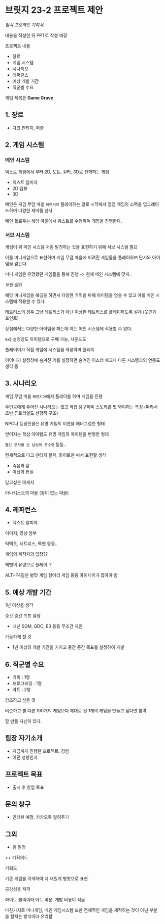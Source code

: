 # 브릿지 23-2 프로젝트 제안

*임시 프로젝트 기획서*

내용을 작성한 뒤 PPT로 작성 예정

프로젝트 내용

- 장르
- 게임 시스템
- 시나리오
- 레퍼런스
- 예상 개발 기간
- 직군별 수요

게임 제목은 **Game Grave**

## 1. 장르

- 다크 판타지, 퍼즐

## 2. 게임 시스템

### 메인 시스템

텍스트 게임에서 부터 2D, 도트, 컬러, 3D로 진화하는 게임

- 텍스트 알피지
- 2D 탑뷰
- 3D

메인은 게임 무덤 마을 `퀘렌시아` 플레이하는 걸로 시작해서 점점 게임의 스펙을 업그레이드하며 다양한 재미를 선사

메인 플로우는 해당 마을에서 퀘스트를 수행하며 게임을 진행한다.

### 서브 시스템

게임이 위 메인 시스템 처럼 발전하는 것을 표현하기 위해 서브 시스템 필요

이를 미니게임으로 표현하며 게임 무덤 마을에 버려진 게임들을 플레이하며 단서와 아이템을 얻는다.

미니 게임은 유명했던 게임들을 통해 진행 -> 현재 메인 시스템에 맞게..

*보완 필요*

해당 미니게임을 해금을 하면서 다양한 기믹을 파훼 아이템을 얻을 수 있고 이를 메인 시스템에 적용할 수 있다.

테트리스의 경우 그냥 테트리스가 아닌 이상한 테트리스를 플레이하도록 설계 (웃긴게 포인트)

상점에서는 다양한 아이템을 파는데 이는 메인 시스템에 적용할 수 있다.

ex) 설정창도 아이템으로 구매 가능, 사운드도 

플레이어가 직접 게임에 시스템을 적용하며 플레이

이어나가 설정창에 숨겨진 키를 설정하면 숨겨진 이스터 에그나 다른 시스템과의 연동도 생각 중

## 3. 시나리오

게임 무덤 마을 `퀘렌시아`에서 플레이를 하며 게임을 진행

주인공에게 주어진 시나리오는 없고 직접 탐구하며 스토리를 맛 봐야하는 특징 (따라서 초반 튜토리얼도 선형적 구조)

NPC나 등장인물은 유명 게임의 이름을 애너그럼한 형태

얻어지는 핵심 아이템도 유명 게임의 아이템을 변형한 형태

`빨간 모자를 쓴 남성의 콧수염` 등등..

전체적으로 다크 판타지 블랙, 화이트만 써서 표현할 생각

- 죽음과 삶
- 이상과 현실

담고싶은 메세지

아나키스트의 마을 (왕이 없는 마을)

## 4. 레퍼런스

- 텍스트 알피지

이미지, 영상 첨부

틱택토, 테트리스, 팩맨 등등..

게임의 제작자의 입장??

팩맨의 유령으로 플레이..?

ALT+F4같은 병맛 게임 항아리 게임 등등 아이디어가 많아야 함

## 5. 예상 개발 기간

1년 이상을 생각

중간 중간 목표 설정

- 내년 SGM, GDC, E3 등등 무조건 지원

가능하게 할 것

- 1년 이상의 개발 기간을 가지고 중간 중간 목표를 설정하여 개발

## 6. 직군별 수요

- 기획 : 1명
- 프로그래밍 : 1명
- 아트 : 2명

강조하고 싶은 것

비슷하고 별 다른 100개의 게임보다 제대로 된 1개의 게임을 만들고 싶다면 참여

잘 만들 자신이 있다.

## 팀장 자기소개

- 지금까지 진행한 프로젝트, 경험
- 어떤 성향인지

## 프로젝트 목표

- 출시 후 창업 목표

## 문의 창구

- 인터뷰 예정, 카카오톡 알려주기

## 그외

- 팀 일정

++ 기획의도

키워드

기존 게임을 각색하여 더 재밌게 병맛으로 표현

공감성을 저격

화이트 블랙이라 아트 비용, 개발 비용이 적음

마찬가지로 미니게임, 메인 게임시스템 또한 전체적인 게임을 제작하는 것이 아닌 부분을 합치는 방식이라 유리함